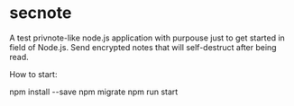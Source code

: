 # secnote
A test privnote-like node.js application with purpouse just to get started in field of Node.js.
Send encrypted notes that will self-destruct after being read.

How to start:

npm install --save
npm migrate
npm run start

